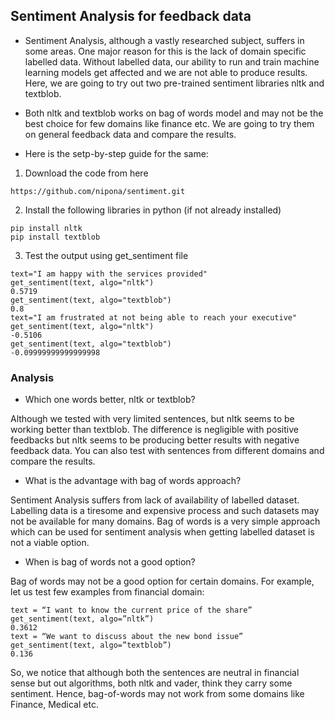 ## Sentiment Analysis for feedback data


* Sentiment Analysis, although a vastly researched subject, suffers in some areas. One major reason for this is the lack of domain specific labelled data. Without labelled data, our ability to run and train machine learning models get affected and we are not able to produce results. Here, we are going to try out two pre-trained sentiment libraries nltk and textblob.
* Both nltk and textblob works on bag of words model and may not be the best choice for few domains like finance etc. We are going to try them on general feedback data and compare the results.


* Here is the setp-by-step guide for the same:

1. Download the code from here

```https://github.com/nipona/sentiment.git```

2. Install the following libraries in python (if not already installed)

```
pip install nltk
pip install textblob
```

3. Test the output using get_sentiment file
```
text="I am happy with the services provided"
get_sentiment(text, algo="nltk")
0.5719
get_sentiment(text, algo="textblob")
0.8
text="I am frustrated at not being able to reach your executive"
get_sentiment(text, algo="nltk")
-0.5106
get_sentiment(text, algo="textblob")
-0.09999999999999998
```

### Analysis

* Which one words better, nltk or textblob?

Although we tested with very limited sentences, but nltk seems to be working better than textblob. The difference is negligible with positive feedbacks but nltk seems to be producing better results with negative feedback data. You can also test with sentences from different domains and compare the results.

* What is the advantage with bag of words approach?

Sentiment Analysis suffers from lack of availability of labelled dataset. Labelling data is a tiresome and expensive process and such datasets may not be available for many domains. Bag of words is a very simple approach which can be used for sentiment analysis when getting labelled dataset is not a viable option.

* When is bag of words not a good option?

Bag of words may not be a good option for certain domains. For example, let us test few examples from financial domain:

```
text = “I want to know the current price of the share”
get_sentiment(text, algo=”nltk”)
0.3612
text = “We want to discuss about the new bond issue”
get_sentiment(text, algo=”textblob”)
0.136
```

So, we notice that although both the sentences are neutral in financial sense but out algorithms, both nltk and vader, think they carry some sentiment. Hence, bag-of-words may not work from some domains like Finance, Medical etc.
